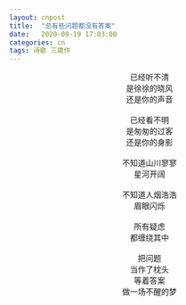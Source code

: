 ```yaml
---
layout: cnpost
title:  "总有些问题都没有答案"
date:   2020-09-19 17:03:00
categories: cn
tags: 诗歌 三歳作
---
```


<center>
已经听不清<br>
是徐徐的晓风<br>
还是你的声音<br>
<br>
已经看不明<br>
是匆匆的过客<br>
还是你的身影<br>
<br>
不知道山川寥寥<br>
星河开阔<br>
<br>
不知道人烟浩浩<br>
眉眼闪烁<br>
<br>
所有疑虑<br>
都缠绕其中<br>
<br>
把问题<br>
当作了枕头<br>
等着答案<br>
做一场不醒的梦<br>
</center>